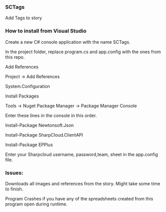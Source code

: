### SCTags

Add Tags to story

### How to install from Visual Studio

Create a new C# console application with the name SCTags.

In the project folder, replace program.cs and app.config with the ones from this repo.

Add References

Project -> Add References

System.Configuration


Install Packages

Tools -> Nuget Package Manager -> Package Manager Console 

Enter these lines in the console in this order.

Install-Package Newtonsoft.Json

Install-Package SharpCloud.ClientAPI

Install-Package EPPlus


Enter your Sharpcloud username, password,team, sheet in the app.config file.

### Issues: 
Downloads all images and references from the story. Might take some time to finish.

Program Crashes if you have any of the spreadsheets created from this program open during runtime.